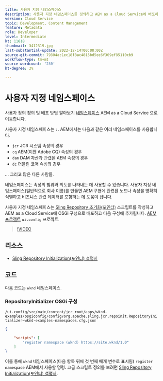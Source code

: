 ```yaml
---
title: 사용자 지정 네임스페이스
description: 사용자 지정 네임스페이스를 정의하고 AEM as a Cloud Service에 배포하는 방법을 알아봅니다.
version: Cloud Service
topic: Development, Content Management
feature: Metadata
role: Developer
level: Intermediate
kt: 11618
thumbnail: 3412319.jpg
last-substantial-update: 2022-12-14T00:00:00Z
source-git-commit: 79804ac1ec18f8ac4815bd5ee6f309ef85110cb9
workflow-type: tm+mt
source-wordcount: '230'
ht-degree: 3%

---
```


# 사용자 지정 네임스페이스

사용자 정의 정의 및 배포 방법 알아보기 [네임스페이스](https://developer.adobe.com/experience-manager/reference-materials/spec/jcr/1.0/4.5_Namespaces.html) AEM as a Cloud Service 으로 이동합니다.

사용자 지정 네임스페이스는 `:`. AEM에서는 다음과 같은 여러 네임스페이스를 사용합니다.

+ `jcr` JCR 시스템 속성의 경우
+ `cq` AEM(이전 Adobe CQ) 속성의 경우
+ `dam` DAM 자산과 관련된 AEM 속성의 경우
+ `dc` 더블린 코어 속성의 경우

... 그리고 많은 다른 사람들.

네임스페이스는 속성의 범위와 의도를 나타내는 데 사용할 수 있습니다. 사용자 지정 네임스페이스(일반적으로 회사 이름)를 만들면 AEM 구현에 관련된 노드나 속성을 명확히 식별하고 비즈니스 관련 데이터를 포함하는 데 도움이 됩니다.

사용자 지정 네임스페이스는 [Sling Repository 초기화(포인터)](https://sling.apache.org/documentation/bundles/repository-initialization.html) 스크립트를 작성하고 AEM as a Cloud Service에 OSGi 구성으로 배포하고 다음 구성에 추가됩니다. [AEM 프로젝트](https://experienceleague.adobe.com/docs/experience-manager-core-components/using/developing/archetype/overview.html) `ui.config` 프로젝트.

>[!VIDEO](https://video.tv.adobe.com/v/3412319/?quality=12&learn=on)

## 리소스

+ [Sling Repository Initialization(포인터) 설명서](https://sling.apache.org/documentation/bundles/repository-initialization.html#repoinit-parser-test-scenarios)

## 코드

다음 코드는 `wknd` 네임스페이스.

### RepositoryInitializer OSGi 구성

`/ui.config/src/main/content/jcr_root/apps/wknd-examples/osgiconfig/config/org.apache.sling.jcr.repoinit.RepositoryInitializer~wknd-examples-namespaces.cfg.json`

```json
{

    "scripts": [
        "register namespace (wknd) https://site.wknd/1.0"
    ]
}
```

이를 통해 `wknd` 네임스페이스(다음 항목 뒤에 첫 번째 매개 변수로 표시됨) `register namespace` AEM에서 사용할 명령. 고급 스크립트 정의를 보려면 [Sling Repository Initialization(포인터) 설명서](https://sling.apache.org/documentation/bundles/repository-initialization.html#repoinit-parser-test-scenarios).
